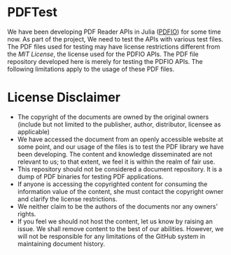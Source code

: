 # PDFTest

We have been developing PDF Reader APIs in Julia ([PDFIO](https://github.com/sambitdash/PDFIO.jl)) for some time now. As part of the project, We need to test the APIs with various test files. The PDF files used for testing may have license restrictions different from the *MIT License*, the license used for the PDFIO APIs. The PDF file repository developed here is merely for testing the PDFIO APIs. The following 
limitations apply to the usage of these PDF files.

# License Disclaimer

- The copyright of the documents are owned by the original owners (include but not limited to the publisher, author, distributor, licensee as applicable)
- We have accessed the document from an openly accessible website at some point, and our usage of the files is to test the PDF library we have been developing. The content and knowledge disseminated are not relevant to us; to that extent, we feel it is within the realm of fair use.
- This repository should not be considered a document repository. It is a dump of PDF binaries for testing PDF applications.
- If anyone is accessing the copyrighted content for consuming the information value of the content, she must contact the copyright owner and clarify the license restrictions.
- We neither claim to be the authors of the documents nor any owners' rights.
- If you feel we should not host the content, let us know by raising an issue. We shall remove content to the best of our abilities. However, we will not be responsible for any limitations of the GitHub system in maintaining document history.

